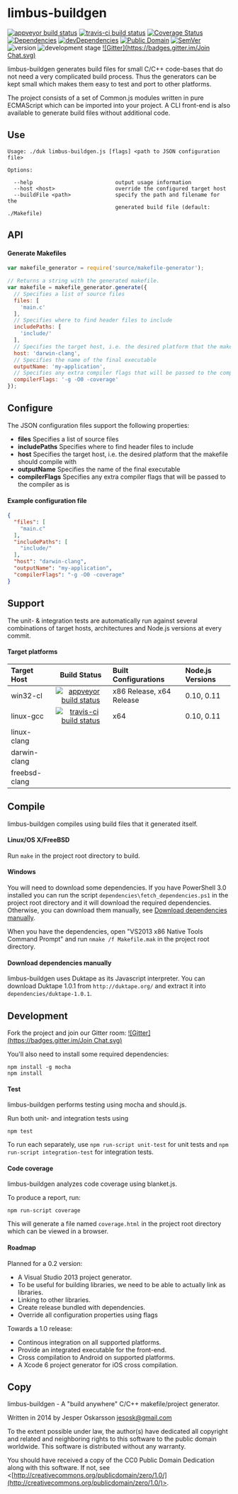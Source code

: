 # limbus-buildgen
[![appveyor build status](http://img.shields.io/appveyor/ci/redien/limbus-buildgen.svg)](https://ci.appveyor.com/project/redien/limbus-buildgen/branch/master) [![travis-ci build status](https://travis-ci.org/redien/limbus-buildgen.svg?branch=master)](https://travis-ci.org/redien/limbus-buildgen) [![Coverage Status](https://img.shields.io/coveralls/redien/limbus-buildgen.svg)](https://coveralls.io/r/redien/limbus-buildgen?branch=master) [![Dependencies](https://david-dm.org/redien/limbus-buildgen.svg)](https://david-dm.org/redien/limbus-buildgen) [![devDependencies](https://david-dm.org/redien/limbus-buildgen/dev-status.svg)](https://david-dm.org/redien/limbus-buildgen#info=devDependencies) [![Public Domain](http://img.shields.io/badge/public%20domain%3F-yes-blue.svg)](http://creativecommons.org/publicdomain/zero/1.0/) [![SemVer](http://img.shields.io/badge/SemVer-2.0.0-blue.svg)](http://semver.org/spec/v2.0.0.html) ![version](http://img.shields.io/badge/version-0.2.0-blue.svg) ![development stage](http://img.shields.io/badge/development%20stage-alpha-orange.svg) [![Gitter](https://badges.gitter.im/Join Chat.svg)](https://gitter.im/redien/limbus-buildgen?utm_source=badge&utm_medium=badge&utm_campaign=pr-badge)

limbus-buildgen generates build files for small C/C++ code-bases that do not need a very complicated build process. Thus the generators can be kept small which makes them easy to test and port to other platforms.

The project consists of a set of Common.js modules written in pure ECMAScript which can be imported into your project. A CLI front-end is also available to generate build files without additional code.

## Use
```
Usage: ./duk limbus-buildgen.js [flags] <path to JSON configuration file>

Options:

  --help                          output usage information
  --host <host>                   override the configured target host
  --buildFile <path>              specify the path and filename for the
                                  generated build file (default: ./Makefile)

```

## API
#### Generate Makefiles
```javascript
var makefile_generator = require('source/makefile-generator');

// Returns a string with the generated makefile.
var makefile = makefile_generator.generate({
  // Specifies a list of source files
  files: [
    'main.c'
  ],
  // Specifies where to find header files to include
  includePaths: [
    'include/'
  ],
  // Specifies the target host, i.e. the desired platform that the makefile should compile with
  host: 'darwin-clang',
  // Specifies the name of the final executable
  outputName: 'my-application',
  // Specifies any extra compiler flags that will be passed to the compiler as is
  compilerFlags: '-g -O0 -coverage'
});
```

## Configure
The JSON configuration files support the following properties: 
* **files** Specifies a list of source files
* **includePaths** Specifies where to find header files to include
* **host** Specifies the target host, i.e. the desired platform that the makefile should compile with
* **outputName** Specifies the name of the final executable
* **compilerFlags** Specifies any extra compiler flags that will be passed to the compiler as is

#### Example configuration file

```json
{
  "files": [
    "main.c"
  ],
  "includePaths": [
    "include/"
  ],
  "host": "darwin-clang",
  "outputName": "my-application",
  "compilerFlags": "-g -O0 -coverage"
}
```

## Support
The unit- & integration tests are automatically run against several combinations of target hosts, architectures and Node.js versions at every commit.

#### Target platforms
| Target Host   | Build Status | Built Configurations | Node.js Versions   |
| :------------ | :----------: | :------------------- | :----------------- |
| win32-cl | [![appveyor build status](http://img.shields.io/appveyor/ci/redien/limbus-buildgen.svg)](https://ci.appveyor.com/project/redien/limbus-buildgen/branch/master) | x86 Release, x64 Release | 0.10, 0.11 |
| linux-gcc | [![travis-ci build status](https://travis-ci.org/redien/limbus-buildgen.svg?branch=master)](https://travis-ci.org/redien/limbus-buildgen) | x64 | 0.10, 0.11 |
| linux-clang | | | |
| darwin-clang  | | | |
| freebsd-clang | | | |

## Compile
limbus-buildgen compiles using build files that it generated itself.

#### Linux/OS X/FreeBSD
Run `make` in the project root directory to build.

#### Windows
You will need to download some dependencies. If you have PowerShell 3.0 installed you can run the script `dependencies\fetch_dependencies.ps1` in the project root directory and it will download the required dependencies. Otherwise, you can download them manually, see [Download dependencies manually](#download-dependencies-manually).

When you have the dependencies, open "VS2013 x86 Native Tools Command Prompt" and run `nmake /f Makefile.mak` in the project root directory.

#### Download dependencies manually
limbus-buildgen uses Duktape as its Javascript interpreter. You can download Duktape 1.0.1 from `http://duktape.org/` and extract it into `dependencies/duktape-1.0.1`.

## Development
Fork the project and join our Gitter room: [![Gitter](https://badges.gitter.im/Join Chat.svg)](https://gitter.im/redien/limbus-buildgen?utm_source=badge&utm_medium=badge&utm_campaign=pr-badge)

You'll also need to install some required dependencies:
```
npm install -g mocha
npm install
```

#### Test
limbus-buildgen performs testing using mocha and should.js.

Run both unit- and integration tests using
```
npm test
```

To run each separately, use `npm run-script unit-test` for unit tests and `npm run-script integration-test` for integration tests.

#### Code coverage
limbus-buildgen analyzes code coverage using blanket.js.

To produce a report, run:
```
npm run-script coverage
```

This will generate a file named `coverage.html` in the project root directory which can be viewed in a browser.

#### Roadmap
Planned for a 0.2 version:
* A Visual Studio 2013 project generator.
* To be useful for building libraries, we need to be able to actually link as libraries.
* Linking to other libraries.
* Create release bundled with dependencies.
* Override all configuration properties using flags

Towards a 1.0 release:
* Continous integration on all supported platforms.
* Provide an integrated executable for the front-end.
* Cross compilation to Android on supported platforms.
* A Xcode 6 project generator for iOS cross compilation.

## Copy
limbus-buildgen - A "build anywhere" C/C++ makefile/project generator.

Written in 2014 by Jesper Oskarsson jesosk@gmail.com

To the extent possible under law, the author(s) have dedicated all copyright
and related and neighboring rights to this software to the public domain worldwide.
This software is distributed without any warranty.

You should have received a copy of the CC0 Public Domain Dedication along with this software.
If not, see <[http://creativecommons.org/publicdomain/zero/1.0/](http://creativecommons.org/publicdomain/zero/1.0/)>.
